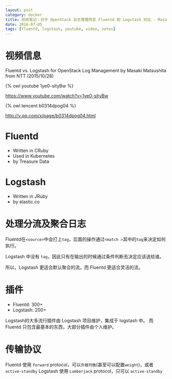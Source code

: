 ```yaml
---
layout: post
category: docker
title: 视频笔记：对于 OpenStack 日志管理而言 Fluentd 和 Logstash 对比 - Masaki Matsushita
date: 2016-07-05
tags: [fluentd, logstash, youtube, video, notes]
---
```


<!-- toc -->

# 视频信息

Fluentd vs. Logstash for OpenStack Log Management
by Masaki Matsushita from NTT
(2015/10/28)

{% owl youtube 1ye0-sityBw %}

<https://www.youtube.com/watch?v=1ye0-sityBw>

{% owl tencent b0314dpog04 %}

<http://v.qq.com/x/page/b0314dpog04.html>

# Fluentd

* Written in CRuby
* Used in Kubernetes
* by Treasure Data

# Logstash

* Written in JRuby
* by elastic.co

# 处理分流及聚合日志

Fluentd在`<source>`中会打上`tag`，后面的操作通过`<match >`其中的`tag`来决定如何执行。

Logstash 中没有 `tag`，因此只有在输出的时候通过条件判断去决定应该送给谁。

所以，Logstash 更适合默认聚合的流，而 Fluentd 更适合灵活的流。

# 插件

* Fluentd: 300+
* Logstash: 200+

Logstash的大多流行插件由 Logstash 项目维护，集成于 logstash 中。
而 Fluentd 只包含最基本的东西，大部分插件由个人维护。

# 传输协议

Fluentd 使用 `forward` protocol，可以`负载均衡`(甚至可以配置`weight`)，或者`active-standby`
Logstash 使用 `Lumberjack` protocol，只可以 `active-standby`
